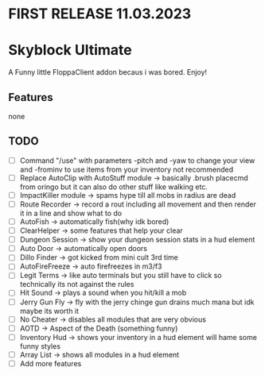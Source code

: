 # FIRST RELEASE 11.03.2023 
# Skyblock Ultimate

A Funny little FloppaClient addon becaus i was bored. Enjoy!

## Features
none

## TODO
- [ ] Command "/use" with parameters -pitch and -yaw to change your view and -frominv to use items from your inventory not recommended
- [ ] Replace AutoClip with AutoStuff module -> basically .brush placecmd from oringo but it can also do other stuff like walking etc.
- [ ] ImpactKiller module -> spams hype till all mobs in radius are dead
- [ ] Route Recorder -> record a rout including all movement and then render it in a line and show what to do
- [ ] AutoFish -> automatically fish(why idk bored)
- [ ] ClearHelper -> some features that help your clear
- [ ] Dungeon Session -> show your dungeon session stats in a hud element
- [ ] Auto Door -> automatically open doors
- [ ] Dillo Finder -> got kicked from mini cult 3rd time
- [ ] AutoFireFreeze -> auto firefreezes in m3/f3
- [ ] Legit Terms -> like auto terminals but you still have to click so technically its not against the rules
- [ ] Hit Sound -> plays a sound when you hit/kill a mob
- [ ] Jerry Gun Fly -> fly with the jerry chinge gun drains much mana but idk maybe its worth it
- [ ] No Cheater -> disables all modules that are very obvious
- [ ] AOTD -> Aspect of the Death (something funny)
- [ ] Inventory Hud -> shows your inventory in a hud element will hame some funny styles
- [ ] Array List -> shows all modules in a hud element
- [ ] Add more features
